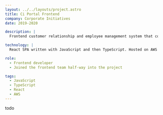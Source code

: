 ```yaml
---
layout: ../../layouts/project.astro
title: Ci Portal Frontend
company: Corporate Initiatives
date: 2019-2020

description: |
  Frontend customer relationship and employee management system that consumes the Ci Portal API to provide hundreds of employees with the capability to manage thousands of projects.

technology: |
  React SPA written with JavaScript and then TypeScript. Hosted on AWS S3.

role:
  - Frontend developer
  - Joined the frontend team half-way into the project

tags:
  - JavaScript
  - TypeScript
  - React
  - AWS
---
```


todo
